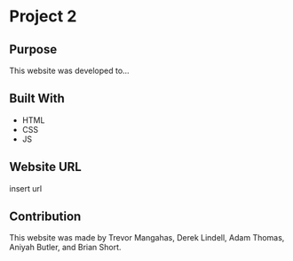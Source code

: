 # Project 2

## Purpose
This website was developed to...

## Built With
* HTML
* CSS
* JS

## Website URL
insert url

## Contribution
This website was made by Trevor Mangahas, Derek Lindell, Adam Thomas, Aniyah Butler, and Brian Short.
